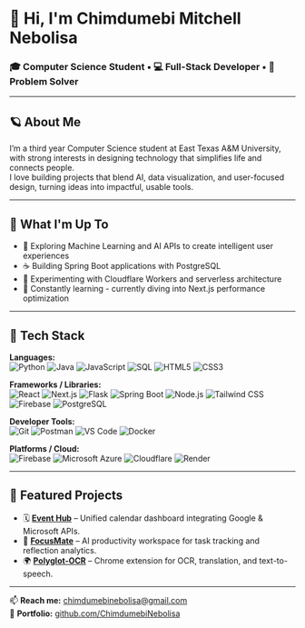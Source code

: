 # 👋 Hi, I'm Chimdumebi Mitchell Nebolisa  
### 🎓 Computer Science Student • 💻 Full-Stack Developer • 🧠 Problem Solver  

---

## 🪐 About Me
I’m a third year Computer Science student at East Texas A&M University, with strong interests in designing technology that simplifies life and connects people.  
I love building projects that blend AI, data visualization, and user-focused design, turning ideas into impactful, usable tools.

---

## 🚀 What I'm Up To
- 🤖 Exploring Machine Learning and AI APIs to create intelligent user experiences  
- ☕ Building Spring Boot applications with PostgreSQL  
- 🔭 Experimenting with Cloudflare Workers and serverless architecture  
- 🧩 Constantly learning - currently diving into Next.js performance optimization

---

## 🧰 Tech Stack

**Languages:**  
![Python](https://img.shields.io/badge/Python-3670A0?logo=python&logoColor=white) 
![Java](https://img.shields.io/badge/Java-F89820?logo=oracle&logoColor=white) 
![JavaScript](https://img.shields.io/badge/JavaScript-F7DF1E?logo=javascript&logoColor=black) 
![SQL](https://img.shields.io/badge/SQL-336791?logo=postgresql&logoColor=white) 
![HTML5](https://img.shields.io/badge/HTML5-E34F26?logo=html5&logoColor=white) 
![CSS3](https://img.shields.io/badge/CSS3-1572B6?logo=css3&logoColor=white)

**Frameworks / Libraries:**  
![React](https://img.shields.io/badge/React-61DAFB?logo=react&logoColor=black)
![Next.js](https://img.shields.io/badge/Next.js-000000?logo=nextdotjs&logoColor=white)
![Flask](https://img.shields.io/badge/Flask-000000?logo=flask&logoColor=white)
![Spring Boot](https://img.shields.io/badge/Spring%20Boot-6DB33F?logo=springboot&logoColor=white)
![Node.js](https://img.shields.io/badge/Node.js-43853D?logo=node.js&logoColor=white)
![Tailwind CSS](https://img.shields.io/badge/Tailwind_CSS-38B2AC?logo=tailwindcss&logoColor=white)
![Firebase](https://img.shields.io/badge/Firebase-FFCA28?logo=firebase&logoColor=black)
![PostgreSQL](https://img.shields.io/badge/PostgreSQL-316192?logo=postgresql&logoColor=white)

**Developer Tools:**  
![Git](https://img.shields.io/badge/Git-F05032?logo=git&logoColor=white)
![Postman](https://img.shields.io/badge/Postman-FF6C37?logo=postman&logoColor=white)
![VS Code](https://img.shields.io/badge/VS%20Code-007ACC?logo=visualstudiocode&logoColor=white)
![Docker](https://img.shields.io/badge/Docker-2496ED?logo=docker&logoColor=white)

**Platforms / Cloud:**  
![Firebase](https://img.shields.io/badge/Firebase-FFCA28?logo=firebase&logoColor=black)
![Microsoft Azure](https://img.shields.io/badge/Azure-0078D4?logo=microsoftazure&logoColor=white)
![Cloudflare](https://img.shields.io/badge/Cloudflare-F38020?logo=cloudflare&logoColor=white)
![Render](https://img.shields.io/badge/Render-46E3B7?logo=render&logoColor=white)

---

## 🌟 Featured Projects
- 🗓 **[Event Hub](https://github.com/ChimdumebiNebolisa/event-hub)** – Unified calendar dashboard integrating Google & Microsoft APIs.  
- 🎯 **[FocusMate](https://github.com/ChimdumebiNebolisa/focusmate)** – AI productivity workspace for task tracking and reflection analytics.  
- 🌍 **[Polyglot-OCR](https://github.com/ChimdumebiNebolisa/polyglot-ocr)** – Chrome extension for OCR, translation, and text-to-speech.  

---

📫 **Reach me:** [chimdumebinebolisa@gmail.com](mailto:chimdumebinebolisa@gmail.com)  
🧩 **Portfolio:** [github.com/ChimdumebiNebolisa](https://my-portfolio-dun-three-43.vercel.app/)
